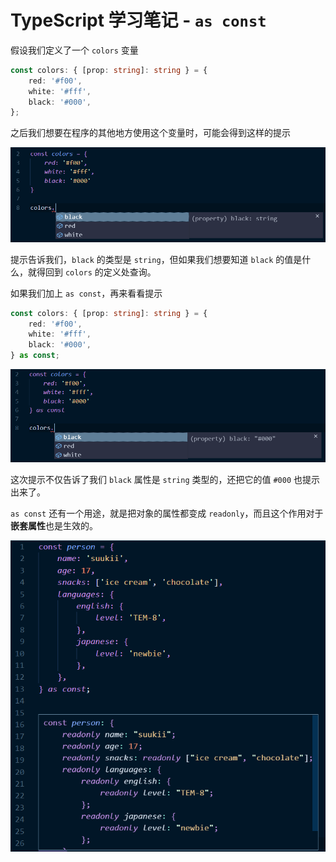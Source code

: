 # TypeScript 学习笔记 - `as const`

假设我们定义了一个 `colors` 变量

```ts
const colors: { [prop: string]: string } = {
    red: '#f00',
    white: '#fff',
    black: '#000',
};
```

之后我们想要在程序的其他地方使用这个变量时，可能会得到这样的提示

![](../assets/ts/ts_as_const_0.png)

提示告诉我们，`black` 的类型是 `string`，但如果我们想要知道 `black` 的值是什么，就得回到 `colors` 的定义处查询。

如果我们加上 `as const`，再来看看提示

```ts
const colors: { [prop: string]: string } = {
    red: '#f00',
    white: '#fff',
    black: '#000',
} as const;
```

![](../assets/ts/ts_as_const_1.png)

这次提示不仅告诉了我们 `black` 属性是 `string` 类型的，还把它的值 `#000` 也提示出来了。

`as const` 还有一个用途，就是把对象的属性都变成 `readonly`，而且这个作用对于**嵌套属性**也是生效的。

![](../assets/ts/ts_as_const_2.png)
